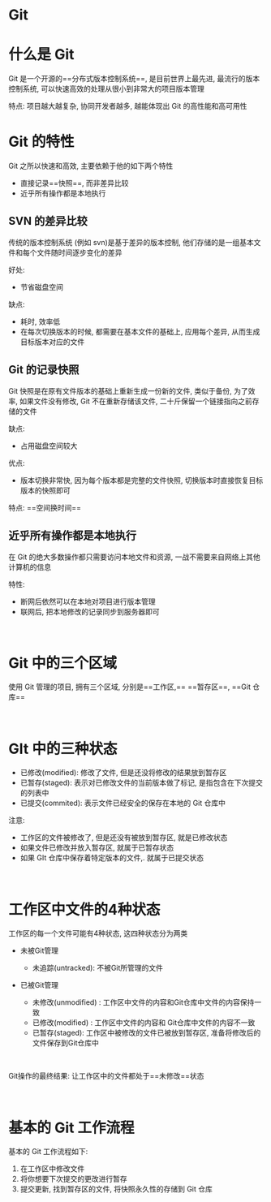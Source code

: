 # Git

# 什么是 Git

Git 是一个开源的==分布式版本控制系统==, 是目前世界上最先进, 最流行的版本控制系统, 可以快速高效的处理从很小到非常大的项目版本管理

特点: 项目越大越复杂, 协同开发者越多, 越能体现出 Git 的高性能和高可用性

# Git 的特性

Git 之所以快速和高效, 主要依赖于他的如下两个特性

* 直接记录==快照==, 而非差异比较
* 近乎所有操作都是本地执行

## SVN 的差异比较

传统的版本控制系统 (例如 svn)是基于差异的版本控制, 他们存储的是一组基本文件和每个文件随时间逐步变化的差异

好处:

* 节省磁盘空间

缺点:

* 耗时, 效率低
* 在每次切换版本的时候, 都需要在基本文件的基础上, 应用每个差异, 从而生成目标版本对应的文件

## Git 的记录快照

Git 快照是在原有文件版本的基础上重新生成一份新的文件, 类似于备份, 为了效率,  如果文件没有修改, Git 不在重新存储该文件, 二十斤保留一个链接指向之前存储的文件

缺点:

* 占用磁盘空间较大

优点:

* 版本切换非常快, 因为每个版本都是完整的文件快照, 切换版本时直接恢复目标版本的快照即可

特点: ==空间换时间==

## 近乎所有操作都是本地执行

在 Git 的绝大多数操作都只需要访问本地文件和资源, 一战不需要来自网络上其他计算机的信息

特性:

* 断网后依然可以在本地对项目进行版本管理
* 联网后, 把本地修改的记录同步到服务器即可

‍

# Git 中的三个区域

使用 Git 管理的项目, 拥有三个区域, 分别是==工作区,== ==暂存区==, ==Git 仓库==

‍

# GIt 中的三种状态

* 已修改(modified): 修改了文件, 但是还没将修改的结果放到暂存区
* 已暂存(staged): 表示对已修改文件的当前版本做了标记, 是指包含在下次提交的列表中
* 已提交(commited): 表示文件已经安全的保存在本地的 Git 仓库中

注意:

* 工作区的文件被修改了, 但是还没有被放到暂存区, 就是已修改状态
* 如果文件已修改并放入暂存区, 就属于已暂存状态
* 如果 GIt 仓库中保存着特定版本的文件,. 就属于已提交状态

‍

# 工作区中文件的4种状态

工作区的每一个文件可能有4种状态, 这四种状态分为两类

* 未被Git管理

  * 未追踪(untracked): 不被Git所管理的文件
* 已被Git管理

  * 未修改(unmodified) : 工作区中文件的内容和Git仓库中文件的内容保持一致
  * 已修改(modified) : 工作区中文件的内容和 Git仓库中文件的内容不一致
  * 已暂存(staged): 工作区中被修改的文件已被放到暂存区, 准备将修改后的文件保存到Git仓库中

‍

Git操作的最终结果: 让工作区中的文件都处于==未修改==状态

‍

# 基本的 Git 工作流程

基本的 Git 工作流程如下:

1. 在工作区中修改文件
2. 将你想要下次提交的更改进行暂存
3. 提交更新, 找到暂存区的文件, 将快照永久性的存储到 Git 仓库
